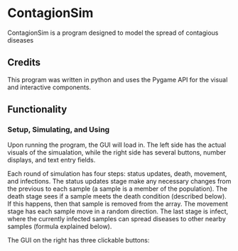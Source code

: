 # ContagionSim
 
<p> ContagionSim is a program designed to model the spread of contagious diseases </p>

<h2> Credits </h2>
<p> This program was written in python and uses the Pygame API for the visual and interactive components.
 
<h2> Functionality </h2>
<h3> Setup, Simulating, and Using </h3>
<p> Upon running the program, the GUI will load in. The left side has the actual visuals of the simualation, while the right side has several buttons, number displays, and text entry fields.</p>
<p> Each round of simulation has four steps: status updates, death, movement, and infections. The status updates stage make any necessary changes from the previous to each sample (a sample is a member of the population). The death stage sees if a sample meets the death condition (described below). If this happens, then that sample is removed from the array. The movement stage has each sample move in a random direction. The last stage is infect, where the currently infected samples can spread diseases to other nearby samples (formula explained below). </p>
<p>The GUI on the right has three clickable buttons: 

